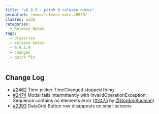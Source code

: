```yaml
---
title: "v0.9.3 - patch 9 release notes"
permalink: /news/release-notes/0939/
classes: wide
categories:
  - Release Notes
tags:
  - blazorise
  - release notes
  - 0.9.3.9
  - changes
  - quick fix
---
```


## Change Log

- [#2462](https://github.com/Megabit/Blazorise/issues/2462) Time picker TimeChanged stopped firing
- [#2474](https://github.com/Megabit/Blazorise/issues/2474) Modal fails intermittently with InvalidOperationException: Sequence contains no elements error ([#2475](https://github.com/Megabit/Blazorise/pull/2475) by [@GordonRudman](https://github.com/GordonRudman))
- [#2393](https://github.com/Megabit/Blazorise/issues/2393) DataGrid Button row disappears on small screens